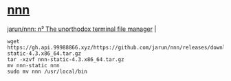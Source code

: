 # [nnn](readme.md)

<a href="https://github.com/jarun/nnn" target="_blank">jarun/nnn: n³ The unorthodox terminal file manager</a>  |  <br>  

```
wget https://gh.api.99988866.xyz/https://github.com/jarun/nnn/releases/download/v4.3/nnn-static-4.3.x86_64.tar.gz
tar -xzvf nnn-static-4.3.x86_64.tar.gz
mv nnn-static nnn
sudo mv nnn /usr/local/bin
```



